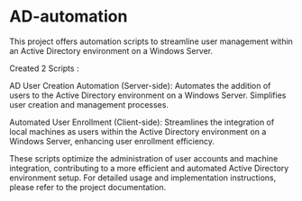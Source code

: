 # AD-automation



This project offers automation scripts to streamline user management within an Active Directory environment on a Windows Server. 

Created 2 Scripts :

AD User Creation Automation (Server-side):
Automates the addition of users to the Active Directory environment on a Windows Server. Simplifies user creation and management processes.

Automated User Enrollment (Client-side):
Streamlines the integration of local machines as users within the Active Directory environment on a Windows Server, enhancing user enrollment efficiency.

These scripts optimize the administration of user accounts and machine integration, contributing to a more efficient and automated Active Directory environment setup. For detailed usage and implementation instructions, please refer to the project documentation.
